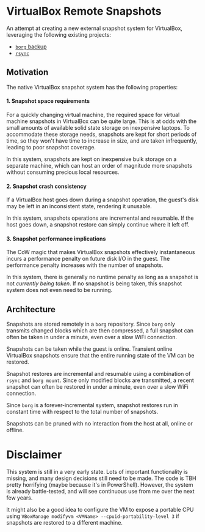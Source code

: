 # VirtualBox Remote Snapshots

An attempt at creating a new external snapshot system for VirtualBox, leveraging the following existing projects:

* [`borg` backup](https://github.com/borgbackup/borg)
* [`rsync`](https://rsync.samba.org/)

## Motivation

The native VirtualBox snapshot system has the following properties:

#### 1. Snapshot space requirements

For a quickly changing virtual machine, the required space for virtual machine snapshots in VirtualBox can be quite large. 
This is at odds with the small amounts of available solid state storage on inexpensive laptops.
To accommodate these storage needs, snapshots are kept for short periods of time, so they won't have time to increase in size, and are taken infrequently, leading to poor snapshot coverage.

In this system, snapshots are kept on inexpensive bulk storage on a separate machine, which can host an order of magnitude more snapshots without consuming precious local resources.

#### 2. Snapshot crash consistency

If a VirtualBox host goes down during a snapshot operation, the guest's disk may be left in an inconsistent state, rendering it unusable.

In this system, snapshots operations are incremental and resumable. 
If the host goes down, a snapshot restore can simply continue where it left off.

#### 3. Snapshot performance implications

The CoW magic that makes VirtualBox snapshots effectively instantaneous incurs a performance penalty on future disk I/O in the guest. 
The performance penalty increases with the number of snapshots.

In this system, there is generally no runtime penalty as long as a snapshot is not _currently being taken_. 
If no snapshot is being taken, this snapshot system does not even need to be running. 

## Architecture 

Snapshots are stored remotely in a `borg` repository. 
Since `borg` only transmits changed blocks which are then compressed, a full snapshot can often be taken in under a minute, even over a slow WiFi connection. 

Snapshots can be taken while the guest is online. 
Transient online VirtualBox snapshots ensure that the entire running state of the VM can be restored.

Snapshot restores are incremental and resumable using a combination of `rsync` and `borg mount`. 
Since only modified blocks are transmitted, a recent snapshot can often be restored in under a minute, even over a slow WiFi connection.

Since `borg` is a forever-incremental system, snapshot restores run in constant time with respect to the total number of snapshots.

Snapshots can be pruned with no interaction from the host at all, online or offline.

# Disclaimer 

This system is still in a very early state. Lots of important functionality is missing, and many design decisions still need to be made. The code is TBH pretty horrifying (maybe because it's in PowerShell). However, the system is already battle-tested, and will see continuous use from me over the next few years.

It might also be a good idea to configure the VM to expose a portable CPU using `VBoxManage modifyvm <VMName> --cpuid-portability-level 3` if snapshots are restored to a different machine.
